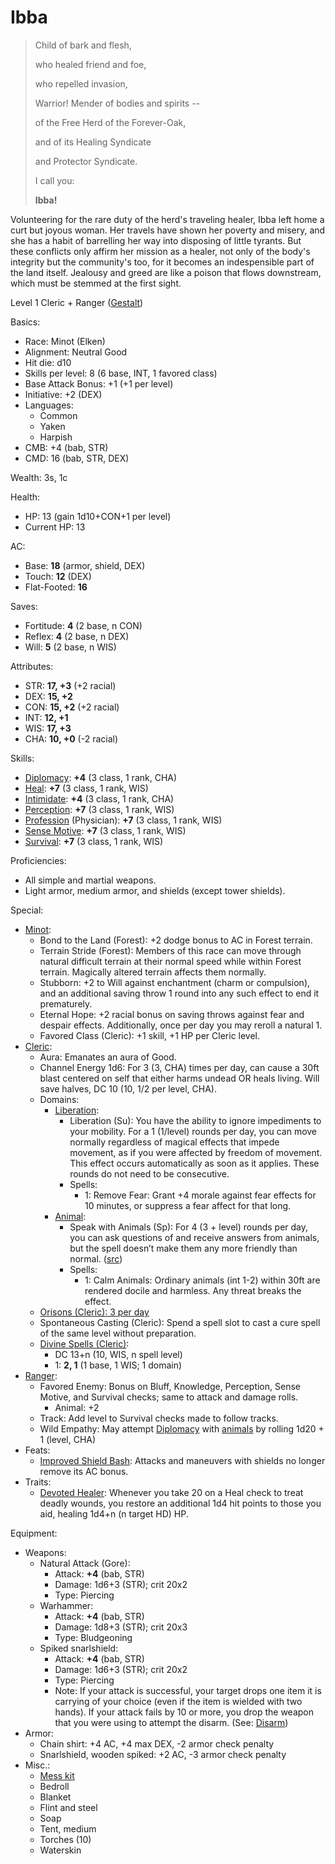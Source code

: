 # Ibba

> Child of bark and flesh,
>
> who healed friend and foe,
>
> who repelled invasion,
>
> Warrior! Mender of bodies and spirits --
>
> of the Free Herd of the Forever-Oak,
>
> and of its Healing Syndicate
>
> and Protector Syndicate.
>
> I call you:
>
> **Ibba!**

Volunteering for the rare duty of the herd's traveling healer, Ibba left home a curt but joyous woman. Her travels have shown her poverty and misery, and she has a habit of barrelling her way into disposing of little tyrants. But these conflicts only affirm her mission as a healer, not only of the body's integrity but the community's too, for it becomes an indespensible part of the land itself. Jealousy and greed are like a poison that flows downstream, which must be stemmed at the first sight.

Level 1 Cleric + Ranger ([Gestalt](http://www.d20srd.org/srd/variant/classes/gestaltCharacters.htm))

Basics:
- Race: Minot (Elken)
- Alignment: Neutral Good
- Hit die: d10
- Skills per level: 8 (6 base, INT, 1 favored class)
- Base Attack Bonus: +1 (+1 per level)
- Initiative: +2 (DEX)
- Languages:
	- Common
	- Yaken
	- Harpish
- CMB: +4 (bab, STR)
- CMD: 16 (bab, STR, DEX)

Wealth: 3s, 1c

Health:
- HP: 13 (gain 1d10+CON+1 per level)
- Current HP: 13

AC:
- Base: **18** (armor, shield, DEX)
- Touch: **12** (DEX)
- Flat-Footed: **16**

Saves:
- Fortitude: **4** (2 base, n CON)
- Reflex: **4** (2 base, n DEX)
- Will: **5** (2 base, n WIS)

Attributes:
- STR: **17, +3** (+2 racial)
- DEX: **15, +2**
- CON: **15, +2** (+2 racial)
- INT: **12, +1**
- WIS: **17, +3**
- CHA: **10, +0** (-2 racial)

Skills:
- [Diplomacy](https://www.d20pfsrd.com/skills/diplomacy): **+4** (3 class, 1 rank, CHA)
- [Heal](https://www.d20pfsrd.com/skills/heal): **+7** (3 class, 1 rank, WIS)
- [Intimidate](https://www.d20pfsrd.com/skills/intimidate): **+4** (3 class, 1 rank, CHA)
- [Perception](https://www.d20pfsrd.com/skills/perception): **+7** (3 class, 1 rank, WIS)
- [Profession](https://www.d20pfsrd.com/skills/profession) (Physician): **+7** (3 class, 1 rank, WIS)
- [Sense Motive](https://www.d20pfsrd.com/skills/sense-motive): **+7** (3 class, 1 rank, WIS)
- [Survival](https://www.d20pfsrd.com/skills/survival): **+7** (3 class, 1 rank, WIS)

Proficiencies:
- All simple and martial weapons.
- Light armor, medium armor, and shields (except tower shields).

Special:
- [Minot](../races/minot.md):
	- Bond to the Land (Forest): +2 dodge bonus to AC in Forest terrain.
	- Terrain Stride (Forest): Members of this race can move through natural difficult terrain at their normal speed while within Forest terrain. Magically altered terrain affects them normally.
	- Stubborn: +2 to Will against enchantment (charm or compulsion), and an additional saving throw 1 round into any such effect to end it prematurely.
	- Eternal Hope: +2 racial bonus on saving throws against fear and despair effects. Additionally, once per day you may reroll a natural 1.
	- Favored Class (Cleric): +1 skill, +1 HP per Cleric level.
- [Cleric](https://www.d20pfsrd.com/classes/core-classes/Cleric/):
	- Aura: Emanates an aura of Good.
	- Channel Energy 1d6: For 3 (3, CHA) times per day, can cause a 30ft blast centered on self that either harms undead OR heals living. Will save halves, DC 10 (10, 1/2 per level, CHA).
	- Domains:
		- [Liberation](https://www.d20pfsrd.com/classes/core-classes/cleric/domains/paizo-domains/liberation-domain/):
			- Liberation (Su): You have the ability to ignore impediments to your mobility. For a 1 (1/level) rounds per day, you can move normally regardless of magical effects that impede movement, as if you were affected by freedom of movement. This effect occurs automatically as soon as it applies. These rounds do not need to be consecutive.
			- Spells:
				- 1: Remove Fear: Grant +4 morale against fear effects for 10 minutes, or suppress a fear affect for that long.
		- [Animal](https://www.d20pfsrd.com/classes/core-classes/cleric/domains/paizo-domains/animal-domain/):
			- Speak with Animals (Sp): For 4 (3 + level) rounds per day, you can ask questions of and receive answers from animals, but the spell doesn’t make them any more friendly than normal. ([src](https://www.d20pfsrd.com/magic/all-spells/s/speak-with-animals))
			- Spells:
				- 1: Calm Animals: Ordinary animals (int 1-2) within 30ft are rendered docile and harmless. Any threat breaks the effect.
	- [Orisons (Cleric): 3 per day](https://www.d20pfsrd.com/magic/spell-lists-and-domains/spell-lists-Cleric/#p0)
	- Spontaneous Casting (Cleric): Spend a spell slot to cast a cure spell of the same level without preparation.
	- [Divine Spells (Cleric)](https://www.d20pfsrd.com/magic/spell-lists-and-domains/spell-lists-Cleric/):
		- DC 13+n (10, WIS, n spell level)
		- 1: **2, 1** (1 base, 1 WIS; 1 domain)
- [Ranger](https://www.d20pfsrd.com/classes/core-classes/Ranger/):
	- Favored Enemy: Bonus on Bluff, Knowledge, Perception, Sense Motive, and Survival checks; same to attack and damage rolls.
		- Animal: +2
	- Track: Add level to Survival checks made to follow tracks.
	- Wild Empathy: May attempt [Diplomacy](https://www.d20pfsrd.com/skills/diplomacy) with [animals](https://www.d20pfsrd.com/bestiary/rules-for-monsters/creature-types#TOC-Animal) by rolling 1d20 + 1 (level, CHA)
- Feats:
	- [Improved Shield Bash](https://www.d20pfsrd.com/feats/combat-feats/improved-shield-bash-combat): Attacks and maneuvers with shields no longer remove its AC bonus.
- Traits:
	- [Devoted Healer](https://www.d20pfsrd.com/traits/faith-traits/devoted-healer/): Whenever you take 20 on a Heal check to treat deadly wounds, you restore an additional 1d4 hit points to those you aid, healing 1d4+n (n target HD) HP.

Equipment:
- Weapons:
	- Natural Attack (Gore):
		- Attack: **+4** (bab, STR)
		- Damage: 1d6+3 (STR); crit 20x2
		- Type: Piercing
	- Warhammer:
		- Attack: **+4** (bab, STR)
		- Damage: 1d8+3 (STR); crit 20x3
		- Type: Bludgeoning
	- Spiked snarlshield:
		- Attack: **+4** (bab, STR)
		- Damage: 1d6+3 (STR); crit 20x2
		- Type: Piercing
		- Note: If your attack is successful, your target drops one item it is carrying of your choice (even if the item is wielded with two hands). If your attack fails by 10 or more, you drop the weapon that you were using to attempt the disarm. (See: [Disarm](https://www.d20pfsrd.com/gamemastering/combat#TOC-Disarm))
- Armor:
	- Chain shirt: +4 AC, +4 max DEX, -2 armor check penalty
	- Snarlshield, wooden spiked: +2 AC, -3 armor check penalty
- Misc.:
	- [Mess kit](https://www.d20pfsrd.com/equipmenT/goods-and-services/tools-kits/#Kit_Mess)
	- Bedroll
	- Blanket
	- Flint and steel
	- Soap
	- Tent, medium
	- Torches (10)
	- Waterskin
